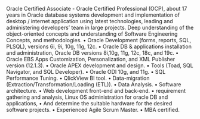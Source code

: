 Oracle Certified Associate - Oracle Certified Professional (OCP), about 17 years in Oracle database systems development and implementation of desktop / internet application using latest technologies, leading and administering developers’ team in large projects. Deep understanding of the object-oriented concepts and understanding of Software Engineering Concepts, and methodologies.
• Oracle Development (forms, reports, SQL, PLSQL), versions 6i, 9i, 10g, 11g, 12c.
• Oracle DB & applications installation and administration, Oracle DB versions 8i,10g, 11g, 12c, 18c, and 19c.
• Oracle EBS Apps Customization, Personalization, and XML Publisher version (12.1.3).
• Oracle APEX development and design.
• Tools (Toad, SQL Navigator, and SQL Developer).
• Oracle ODI 10g, and 11g.
• SQL Performance Tuning.
• QlickView BI tool.
• Data-migration (Extraction/Transformation/Loading (ETL)).
• Data Analysis.
• Software architecture.
• Web development front-end and back-end.
• requirement gathering and analysis, Linux OS administration for oracle DB and applications,
• And determine the suitable hardware for the desired software projects.
• Experienced Agile Scrum Master.
• MBA certified.
